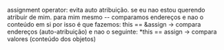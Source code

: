 
assignment operator: evita auto atribuição. se eu nao estou querendo atribuir de mim. para mim mesmo -- comparamos endereços e nao o conteúdo em si
por isso é que fazemos:
this == &assign → compara endereços (auto-atribuição)
e nao o seguinte:
*this == assign → compara valores (conteúdo dos objetos)
